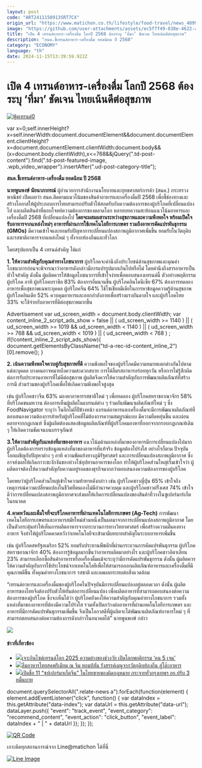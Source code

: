 ```yaml
---
layout: post
code: "ART2411150913SRT7CX"
origin_url: "https://www.matichon.co.th/lifestyle/food-travel/news_4899871"
image: "https://github.com/user-attachments/assets/ec5f7f49-838e-4622-a39c-fbf27877ca46"
title: "เปิด 4 เทรนด์อาหาร-เครื่องดื่ม โลกปี 2568 ต้องระบุ ‘ที่มา’ ชัดเจน ไทยเน้นดีต่อสุขภาพ"
description: "สนค.ชี้เทรนด์อาหาร-เครื่องดื่ม ยอดนิยม ปี 2568"
category: "ECONOMY"
language: "th"
date: 2024-11-15T13:39:59.922Z
---
```


# เปิด 4 เทรนด์อาหาร-เครื่องดื่ม โลกปี 2568 ต้องระบุ ‘ที่มา’ ชัดเจน ไทยเน้นดีต่อสุขภาพ

[![](https://www.matichon.co.th/wp-content/uploads/2024/11/ฟู้ดเทรนด์0.jpg "ฟู้ดเทรนด์0")](https://www.matichon.co.th/wp-content/uploads/2024/11/ฟู้ดเทรนด์0.jpg)

var x=0;self.innerHeight?x=self.innerWidth:document.documentElement&&document.documentElement.clientHeight?x=document.documentElement.clientWidth:document.body&&(x=document.body.clientWidth),x<=768&&jQuery(".td-post-content").find(".td-post-featured-image, .wpb\_video\_wrapper").insertAfter(".ud-post-category-title");

**สนค.ชี้เทรนด์อาหาร-เครื่องดื่ม ยอดนิยม ปี 2568**

**นายพูนพงษ์ นัยนาภากรณ์** ผู้อํานวยการสำนักงานนโยบายและยุทธศาสตร์การค้า (สนค.) กระทรวงพาณิชย์ เปิดเผยว่า สนค.ติดตามแนวโน้มของสินค้าอาหารและเครื่องดื่มปี 2568 เพื่อชี้ช่องทางและสร้างโอกาสให้ผู้ประกอบการไทยสามารถปรับตัวให้สอดรับกับความต้องการของผู้บริโภคที่เปลี่ยนแปลงไป และผลิตสินค้าที่ตอบโจทย์ความต้องการของตลาดโลก หลายบทความสะท้อนแนวโน้มอาหารและเครื่องดื่มปี 2568 ที่เปลี่ยนแปลงไป **โดยจะผสมผสานระหว่างสุขภาพและความพึงพอใจ พร้อมเปิดใจรับอาหารจากแหล่งใหม่ๆ อาหารที่ผ่านการใช้เทคโนโลยีการเกษตร รวมถึงอาหารดัดแปรพันธุกรรม (GMOs)** มีความเข้าใจและยอมรับปัญหาการเปลี่ยนแปลงสภาพภูมิอากาศเพิ่มขึ้น ยอมรับในวัตถุดิบและรสชาติอาหารจากแหล่งใหม่ ๆ ทั้งจากท้องถิ่นและทั่วโลก

โดยสรุปแยกเป็น 4 เทรนด์สำคัญ ได้แก่

**1\. ให้ความสำคัญกับคุณค่าทางโภชนาการ** ผู้บริโภคจะคำนึงถึงประโยชน์ด้านสุขภาพและคุณค่าโภชนาการก่อนจะพิจารณาว่าอาหารดังกล่าวมีการแปรรูปมากเกินไปหรือไม่ โดยคำนึงถึงสารอาหารเป็นหัวใจสำคัญ ดังนั้น ผู้ผลิตควรให้ข้อมูลโภชนาการที่เข้าใจง่ายเพื่อตอบสนองเทรนด์นี้ ตัวอย่างพฤติกรรมผู้บริโภค อาทิ ผู้บริโภคบราซิล 83% ต้องการอิ่มนานขึ้น ผู้บริโภคอินโดนีเซีย 67% ต้องการทดลองอาหารเพื่อสุขภาพเฉพาะบุคคล ผู้บริโภคจีน 64% ใช้โซเชียลมีเดียในการหาข้อมูลความรู้ด้านสุขภาพ ผู้บริโภคอินเดีย 52% ควบคุมอาหารและออกกำลังกายเพื่อสร้างแรงบันดาลใจ และผู้บริโภคไทย 33% จะใช้จ่ายกับอาหารที่ดีต่อสุขภาพมากขึ้น

Advertisement var ud\_screen\_width = document.body.clientWidth; var content\_inline\_2\_script\_ads\_show = false || ( ud\_screen\_width >= 1140 ) || ( ud\_screen\_width >= 1019 && ud\_screen\_width < 1140 ) || ( ud\_screen\_width >= 768 && ud\_screen\_width < 1019 ) || ( ud\_screen\_width < 768 ) ; if(!content\_inline\_2\_script\_ads\_show){ document.getElementsByClassName("td-a-rec-id-content\_inline\_2")\[0\].remove(); }

**2\. เน้นความพึงพอใจควบคู่กับสุขภาพที่ดี** ความพึงพอใจของผู้บริโภคมีความหมายแตกต่างกันไปตามแต่ละบุคคล บางคนอาจหมายถึงความสะดวกสบาย การได้ลิ้มรสอาหารอร่อยทุกวัน หรือการไม่รู้สึกผิดต่อการรับประทานอาหารที่ไม่ดีต่อสุขภาพ ผู้ผลิตจึงควรให้ความสำคัญกับการพัฒนาผลิตภัณฑ์ที่สร้างการมี ส่วนร่วมของผู้บริโภคเพื่อให้เกิดความพึงพอใจสูงสุด

เช่น ผู้บริโภคชาวจีน 63% มองหาอาหารรสชาติใหม่ ๆ เพื่อทดลอง ผู้บริโภคสหราชอาณาจักร 58% ที่บริโภคขนมหวาน ต้องการเห็นผู้ผลิตในแบรนด์ต่าง ๆ ร่วมกันพัฒนาผลิตภัณฑ์ใหม่ ๆ ซึ่ง FoodNavigator ระบุว่า ในอีกไม่กี่ปีข้างหน้า แบรนด์อาหารและเครื่องดื่มจะมีการพัฒนาผลิตภัณฑ์ที่ตอบสนองความต้องการสำหรับผู้บริโภคที่ไม่ต้องการความสมบูรณ์แบบ มีความยืดหยุ่นขึ้น และผ่อนคลายจากกฎเกณฑ์ ซึ่งผู้ผลิตต้องแสดงข้อมูลผลิตภัณฑ์ที่ผู้บริโภคมองหาที่ออกจากกรอบกฎเกณฑ์เดิม ๆ ให้เกิดความชัดเจนบนบรรจุภัณฑ์

**3.ให้ความสำคัญกับแหล่งที่มาของอาหาร** แนวโน้มด้านแหล่งที่มาของอาหารมีการเปลี่ยนแปลงไปมาก ผู้บริโภคต้องการทราบข้อมูลแหล่งที่มาของอาหารที่แท้จริง ข้อมูลต้องโปร่งใส อย่างไรก็ตาม ปัจจุบันโลกเผชิญกับปัญหาต่าง ๆ อาทิ ความขัดแย้งทางภูมิรัฐศาสตร์ และการเปลี่ยนแปลงสภาพภูมิอากาศ ซึ่งอาจส่งผลให้เกิดภาวะชะงักงันของห่วงโซ่อุปทานอาหารของโลก ทำให้ผู้บริโภคส่วนใหญ่เริ่มเข้าใจว่า ผู้ผลิตอาจต้องให้ความสำคัญกับความอยู่รอดของธุรกิจมากกว่าตอบสนองความต้องการของผู้บริโภค

โดยพบว่าผู้บริโภคส่วนใหญ่เข้าใจความท้าทายดังกล่าว เช่น ผู้บริโภคชาวญี่ปุ่น 65% เข้าใจถึงเหตุการณ์ความเปลี่ยนแปลงในชีวิตที่ตนเองไม่มีอำนาจควบคุม และผู้บริโภคชาวฝรั่งเศส 74% เข้าใจดีว่าการเปลี่ยนแปลงสภาพภูมิอากาศจะส่งผลให้เกิดการเปลี่ยนแปลงของสินค้าที่วางในซูเปอร์มาร์เก็ตในอนาคต

**4.คาดหวังและเต็มใจที่จะบริโภคอาหารที่ผ่านเทคโนโลยีการเกษตร (Ag-Tech)** การพัฒนาเทคโนโลยีการเกษตรและอาหารสมัยใหม่ส่วนหนึ่งเป็นผลมาจากการเปลี่ยนแปลงสภาพภูมิอากาศ โดยเป็นตัวกระตุ้นทำให้เห็นการผลิตอาหารจากกระบวนการทางวิทยาศาสตร์ เพื่อสร้างความมั่นคงทางอาหาร จึงทำให้ผู้บริโภคคาดหวังว่าเทคโนโลยีจะเข้ามามีบทบาทสำคัญในระบบอาหารเพิ่มขึ้น

เช่น ผู้บริโภคสหรัฐอเมริกา 52% ยอมรับประทานพืชผักที่ผ่านกระบวนการดัดแปรพันธุกรรม ผู้บริโภคสหราชอาณาจักร 40% ต้องการรู้ข้อมูลมากขึ้นว่าอาหารผลิตมาอย่างไร และผู้บริโภคชาวอิตาเลียน 23% สามารถเลือกซื้อสินค้าอาหารหรือเครื่องดื่มแม้จะระบุว่ามีการดัดแปรพันธุกรรม ดังนั้น ผู้ผลิตควรให้ความสำคัญกับการใช้ประโยชน์จากเทคโนโลยีเพื่อให้สามารถออกผลิตภัณฑ์อาหารและเครื่องดื่มที่มีคุณภาพดีขึ้น ทั้งคุณค่าทางโภชนาการ รสชาติ และลดผลกระทบต่อสิ่งแวดล้อม

“เทรนด์อาหารและเครื่องดื่มของผู้บริโภคในปัจจุบันมีการเปลี่ยนแปลงอยู่ตลอดเวลา ดังนั้น ผู้ผลิตอาหารของไทยจึงต้องปรับตัวให้ทันต่อการเปลี่ยนแปลง เพื่อผลิตอาหารที่สามารถตอบสนองต่อความต้องการของผู้บริโภค ซึ่งจะเห็นได้ว่า ผู้บริโภคยังคงให้ความสำคัญกับคุณค่าทางโภชนาการ รวมทั้งแหล่งที่มาของอาหารที่ต้องมีความโปร่งใส รวมทั้งเปิดกว้างต่ออาหารที่ผ่านเทคโนโลยีการเกษตร และอาหารที่มีการดัดแปรพันธุกรรมเพิ่มขึ้น จึงเป็นโอกาสดีที่ผู้ผลิตจะได้พัฒนาผลิตภัณฑ์อาหารใหม่ ๆ ที่สามารถตอบสนองต่อความต้องการดังกล่าวในอนาคตได้” นายพูนพงษ์ กล่าว

![](https://www.matichon.co.th/wp-content/uploads/2024/11/LINE_ALBUM_2567.10.03-รูปส่งนักข่าว_241003_5_0-1024x683.jpg)

#### ข่าวที่เกี่ยวข้อง

*   [![](https://www.matichon.co.th/wp-content/uploads/2024/11/CEA728.jpg)เจาะอินไซด์เทรนด์โลก 2025 ความต่างของช่วงวัย เปิดโลกพฤติกรรม ‘คน 5 เจน’](https://www.matichon.co.th/lifestyle/social-women/news_4900539)
*   [![](https://www.matichon.co.th/wp-content/uploads/2024/10/จิม-ทอมป์สัน728.jpeg)ลิ้มอาหารไทยสุดพรีเมียม ณ จิม ทอมป์สัน รังสรรค์เมนูจากวัตถุดิบท้องถิ่น สู่โต๊ะอาหาร](https://www.matichon.co.th/lifestyle/food-travel/news_4842382)
*   [![](https://www.matichon.co.th/wp-content/uploads/2024/08/1-8-1-1.jpg)เปิดชื่อ 11 “ซุปเปอร์มาเก็ตจีน” ในไทยขายของผิดกฎหมาย กระจายทั่วกรุงเทพฯ อย.ปรับ 3 หมื่นบาท](https://www.matichon.co.th/local/news_4713047)

document.querySelectorAll(".relate-news a").forEach(function(element) { element.addEventListener("click", function() { var dataIndex = this.getAttribute("data-index"); var dataUrl = this.getAttribute("data-url"); dataLayer.push({ "event": "track\_event", "event\_category": "recommend\_content", "event\_action": "click\_button", "event\_label": dataIndex + " | " + dataUrl }); }); });

[![QR Code](https://www.matichon.co.th/wp-content/uploads/2023/07/wob1371z.jpg)](https://lin.ee/ht0nDxX)

เกาะติดทุกสถานการณ์จาก Line@matichon ได้ที่นี่

[![Line Image](https://www.matichon.co.th/wp-content/uploads/2023/07/th.png)](https://lin.ee/ht0nDxX)